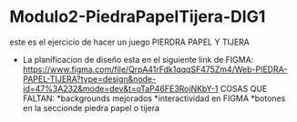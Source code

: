 # Modulo2-PiedraPapelTijera-DIG1
este es el ejercicio de hacer un juego PIERDRA PAPEL Y TIJERA
* La planificacion de diseño esta en el siguiente link de FIGMA: https://www.figma.com/file/QrpA41rFdk1qqqSF475Zm4/Web-PIEDRA-PAPEL-TIJERA?type=design&node-id=47%3A232&mode=dev&t=oTaP46FE3RojNKbY-1
COSAS QUE FALTAN:
*backgrounds mejorados
*interactividad en FIGMA
*botones en la seccionde piedra papel o tijera
 
